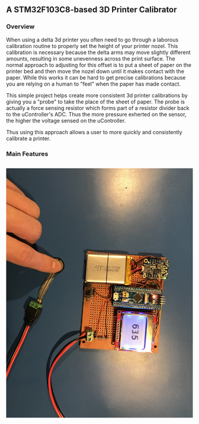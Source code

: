 ## A STM32F103C8-based 3D Printer Calibrator ##

### Overview ###
When using a delta 3d printer you often need to go through a laborous calibration routine to properly set the height of your printer nozel. This calibration is necessary because the delta arms may move slightly different amounts, resulting in some unevenness across the print surface. The normal approach to adjusting for this offset is to put a sheet of paper on the printer bed and then move the nozel down until it makes contact with the paper. While this works it can be hard to get precise calibrations because you are relying on a human to "feel" when the paper has made contact. 

This simple project helps create more consistent 3d printer calibrations by giving you a "probe" to take the place of the sheet of paper. The probe is actually a force sensing resistor which forms part of a resistor divider back to the uController's ADC. Thus the more pressure exherted on the sensor, the higher the voltage sensed on the uController. 

Thus using this approach allows a user to more quickly and consistently calibrate a printer. 

### Main Features ###
![](https://raw.githubusercontent.com/dretay/stm32f103c8_force_sensing/master/IMG_4449.jpg)
- 
